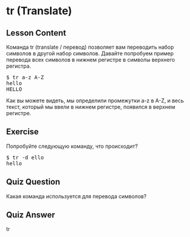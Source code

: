 # tr (Translate)

## Lesson Content

Команда tr (translate / перевод) позволяет вам переводить набор символов в другой набор символов. Давайте попробуем пример перевода всех символов в нижнем регистре в символы верхнего регистра.

<pre>$ tr a-z A-Z
hello
HELLO</pre>

Как вы можете видеть, мы определили промежутки a-z в A-Z, и весь текст, который мы ввели в нижнем регистре, появился в верхнем регистре.

## Exercise

Попробуйте следующую команду, что происходит?

<pre>$ tr -d ello
hello</pre>

## Quiz Question

Какая команда используется для перевода символов?

## Quiz Answer

tr